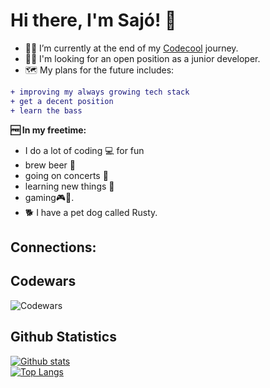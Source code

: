 # Hi there, I'm Sajó! 🧔

- 👨‍🎓 I’m currently at the end of my [Codecool](https://codecool.com/en/) journey.
- 👨‍💼 I'm looking for an open position as a junior developer.
- 🗺️ My plans for the future includes:
 ```diff
+ improving my always growing tech stack
+ get a decent position
+ learn the bass
```
**🆓 In my freetime:** 
- I do a lot of coding 💻 for fun 
- brew beer 🍺 
- going on concerts 🎸
- learning new things 📖 
- gaming🎮🎲.
- 🐕 I have a pet dog called Rusty. 

## Connections:


## Codewars  
![Codewars](https://github-readme-codewars-stats.herokuapp.com/api/?username=azarath1&card)  
## Github Statistics  
[![Github stats](https://github-readme-stats.vercel.app/api?username=azarath1&count_private=true&show_icons=true&theme=midnight-purple&cache_seconds=2000)](https://github-readme-stats.vercel.app/api?username=azarath1&show_icons=true&theme=midnight-purple&cache_seconds=2000&count_private=true)  
[![Top Langs](https://github-readme-stats.vercel.app/api/top-langs/?username=azarath1&layout=compact&theme=midnight-purple)](https://github.com/anuraghazra/github-readme-stats)  

